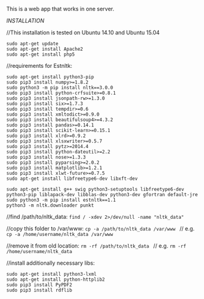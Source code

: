 This is a web app that works in one server. 

*INSTALLATION*

//This installation is tested on Ubuntu 14.10 and Ubuntu 15.04
```
sudo apt-get update
sudo apt-get install Apache2
sudo apt-get install php5
```

//requirements for Estnltk:
```
sudo apt-get install python3-pip
sudo pip3 install numpy>=1.8.2
sudo python3 -m pip install nltk==3.0.0
sudo pip3 install python-crfsuite>=0.8.1
sudo pip3 install jsonpath-rw>=1.3.0
sudo pip3 install six>=1.7.3
sudo pip3 install tempdir>=0.6
sudo pip3 install xmltodict>=0.9.0
sudo pip3 install beautifulsoup4>=4.3.2
sudo pip3 install pandas>=0.14.1
sudo pip3 install scikit-learn>=0.15.1
sudo pip3 install xlrd>=0.9.2
sudo pip3 install xlsxwriter>=0.5.7
sudo pip3 install pytz>=2014.4
sudo pip3 install python-dateutil>=2.2
sudo pip3 install nose>=1.3.3
sudo pip3 install pyparsing>=2.0.2
sudo pip3 install matplotlib>=1.2.1
sudo pip3 install xlwt-future>=0.7.5
sudo apt-get install libfreetype6-dev libxft-dev
```

```
sudo apt-get install g++ swig python3-setuptools libfreetype6-dev python3-pip liblapack-dev libblas-dev python3-dev gfortran default-jre
sudo python3 -m pip install estnltk==1.1
python3 -m nltk.downloader punkt
```

//find /path/to/nltk_data:
    ```
    find / -xdev 2>/dev/null -name "nltk_data"
    ```
    
//copy this folder to /var/www:
        ```
        cp -a /path/to/nltk_data /var/www 
        ```
        // e.g. ```cp -a /home/username/nltk_data /var/www```


//remove it from old location:
        ```
	rm -rf /path/to/nltk_data 
	```
        // e.g. ```rm -rf /home/username/nltk_data```
        

//install additionally necessary libs:
```
sudo apt-get install python3-lxml
sudo apt-get install python-httplib2
sudo pip3 install PyPDF2
sudo pip3 install rdflib
```

